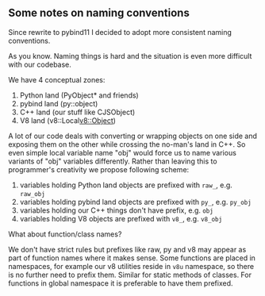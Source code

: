 ## Some notes on naming conventions

Since rewrite to pybind11 I decided to adopt more consistent naming conventions.

As you know. Naming things is hard and the situation is even more difficult with our codebase.

We have 4 conceptual zones:

1. Python land (PyObject* and friends)
2. pybind land (py::object)
3. C++ land (our stuff like CJSObject)
4. V8 land (v8::Local<v8::Object>)

A lot of our code deals with converting or wrapping objects on one side and exposing them on the other
while crossing the no-man's land in C++. So even simple local variable name "obj" would force us to name
various variants of "obj" variables differently. Rather than leaving this to programmer's creativity we
propose following scheme: 

1. variables holding Python land objects are prefixed with `raw_`, e.g. `raw_obj`
2. variables holding pybind land objects are prefixed with `py_`, e.g. `py_obj`
3. variables holding our C++ things don't have prefix, e.g. `obj`
4. variables holding V8 objects are prefixed with `v8_`, e.g. `v8_obj`

What about function/class names?

We don't have strict rules but prefixes like raw, py and v8 may appear as part of function names
where it makes sense. Some functions are placed in namespaces, for example our v8 utilities
reside in `v8u` namespace, so there is no further need to prefix them. Similar for static methods of classes.
For functions in global namespace it is preferable to have them prefixed.
